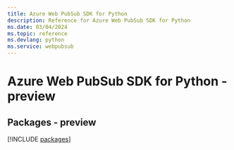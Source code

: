 ```yaml
---
title: Azure Web PubSub SDK for Python
description: Reference for Azure Web PubSub SDK for Python
ms.date: 03/04/2024
ms.topic: reference
ms.devlang: python
ms.service: webpubsub
---
```

# Azure Web PubSub SDK for Python - preview
## Packages - preview
[!INCLUDE [packages](web-pubsub-index.md)]